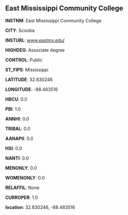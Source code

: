 
East Mississippi Community College
---
**INSTNM**: East Mississippi Community College

**CITY**: Scooba

**INSTURL**: www.eastms.edu/

**HIGHDEG**: Associate degree

**CONTROL**: Public

**ST_FIPS**: Mississippi

**LATITUDE**: 32.830246

**LONGITUDE**: -88.483516

**HBCU**: 0.0

**PBI**: 1.0

**ANNHI**: 0.0

**TRIBAL**: 0.0

**AANAPII**: 0.0

**HSI**: 0.0

**NANTI**: 0.0

**MENONLY**: 0.0

**WOMENONLY**: 0.0

**RELAFFIL**: None

**CURROPER**: 1.0

**location**: 32.830246, -88.483516